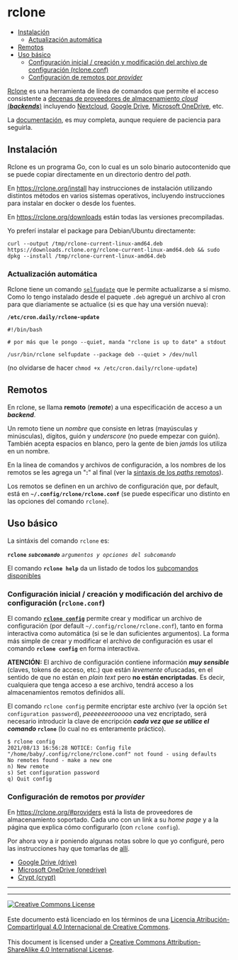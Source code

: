 # rclone

<!--ts-->
   * [Instalación](#instalación)
      * [Actualización automática](#actualización-automática)
   * [Remotos](#remotos)
   * [Uso básico](#uso-básico)
      * [Configuración inicial / creación y modificación del archivo de configuración (rclone.conf)](#configuración-inicial--creación-y-modificación-del-archivo-de-configuración-rcloneconf)
      * [Configuración de remotos por <em>provider</em>](#configuración-de-remotos-por-provider)

<!-- Added by: baby, at: Sun 15 Aug 19:00:15 -03 2021 -->

<!--te-->

[Rclone](https://rclone.org/) es una herramienta de línea de comandos que permite el acceso consistente a [decenas de proveedores de almacenamiento _cloud_ (**_backends_**)](https://rclone.org/#providers) incluyendo [Nextcloud](https://nextcloud.com/), [Google Drive](https://www.google.com/drive/), [Microsoft OneDrive](https://onedrive.live.com/), etc.

La [documentación](https://rclone.org/docs), es muy completa, aunque requiere de paciencia para seguirla.

## Instalación

Rclone es un programa Go, con lo cual es un solo binario autocontenido que se puede copiar directamente en un directorio dentro del _path_.

En https://rclone.org/install hay instrucciones de instalación utilizando distintos métodos en varios sistemas operativos, incluyendo instrucciones para instalar en docker o desde los fuentes.

En https://rclone.org/downloads están todas las versiones precompiladas.

Yo preferí instalar el package para Debian/Ubuntu directamente:

```
curl --output /tmp/rclone-current-linux-amd64.deb  https://downloads.rclone.org/rclone-current-linux-amd64.deb && sudo dpkg --install /tmp/rclone-current-linux-amd64.deb 
```

### Actualización automática

Rclone tiene un comando [`selfupdate`](https://rclone.org/commands/rclone_selfupdate/) que le permite actualizarse a sí mismo. Como lo tengo instalado desde el paquete `.deb` agregué un archivo al cron para que diariamente se actualice (si es que hay una versión nueva):

**`/etc/cron.daily/rclone-update`**
```
#!/bin/bash

# por más que le pongo --quiet, manda "rclone is up to date" a stdout

/usr/bin/rclone selfupdate --package deb --quiet > /dev/null
```
(no olvidarse de hacer `chmod +x /etc/cron.daily/rclone-update`)

## Remotos

En rclone, se llama **remoto** (_**remote**_) a una especificación de acceso a un **_backend_**.

Un remoto tiene un _nombre_ que consiste en letras (mayúsculas y minúsculas), dígitos, guión y _underscore_ (no puede empezar con guión). También acepta espacios en blanco, pero la gente de bien _jamás_ los utiliza en un nombre.

En la línea de comandos y archivos de configuración, a los nombres de los remotos se les agrega un "**:**" al final (ver la [sintaxis de los _paths_ remotos](https://rclone.org/docs/#syntax-of-remote-paths)).

Los remotos se definen en un archivo de configuración que, por default, está en **`~/.config/rclone/rclone.conf`** (se puede especificar uno distinto en las opciones del comando `rclone`).

## Uso básico

La sintáxis del comando `rclone` es:

**`rclone`** **_`subcomando`_** _`argumentos y opciones del subcomando`_

El comando **`rclone help`** da un listado de todos los [subcomandos disponibles](https://rclone.org/commands/)

### Configuración inicial / creación y modificación del archivo de configuración (`rclone.conf`)

El comando [**`rclone config`**](https://rclone.org/commands/rclone_config) permite crear y modificar un archivo de configuración (por default `~/.config/rclone/rclone.conf`), tanto en forma interactiva como automática (si se le dan suficientes argumentos). 
La forma más simple de crear y modificar el archivo de configuración es usar el comando **`rclone config`** en forma interactiva.

**ATENCIÓN:** El archivo de configuración contiene información **_muy sensible_** (claves, tokens de acceso, etc.) que están _levemente_ ofuscadas, en el sentido de que no están en _plain text_ pero **no están encriptadas**. Es decir, cualquiera que tenga acceso a ese archivo, tendrá acceso a los almacenamientos remotos definidos allí.

El comando `rclone config` permite encriptar este archivo (ver la opción `Set configuration password`), _peeeeeeerooooo_ una vez encriptado, será necesario introducir la clave de encripción **_cada vez que se utilice el comando_ `rclone`** (lo cual no es enteramente práctico).

```
$ rclone config
2021/08/13 16:56:28 NOTICE: Config file "/home/baby/.config/rclone/rclone.conf" not found - using defaults
No remotes found - make a new one
n) New remote
s) Set configuration password
q) Quit config
```

### Configuración de remotos por _provider_

En https://rclone.org/#providers está la lista de proveedores de almacenamiento soportado. Cada uno con un link a su _home page_ y a la página que explica cómo configurarlo (con `rclone config`).

Por ahora voy a ir poniendo algunas notas sobre lo que yo configuré, pero las instrucciones hay que tomarlas de [allí](https://rclone.org/#providers).

* [Google Drive (drive)](remote-drive.md)
* [Microsoft OneDrive (onedrive)](remote-onedrive.md)
* [Crypt (crypt)](remote-crypt.md)

___
<!-- LICENSE -->
___
<a rel="licencia" href="http://creativecommons.org/licenses/by-sa/4.0/deed.es">
<img alt="Creative Commons License" style="border-width:0"
src="https://i.creativecommons.org/l/by-sa/4.0/88x31.png" /></a>
<br /><br />
Este documento está licenciado en los términos de una <a rel="licencia"
href="http://creativecommons.org/licenses/by-sa/4.0/deed.es">
Licencia Atribución-CompartirIgual 4.0 Internacional de Creative Commons</a>.
<br /><br />
This document is licensed under a <a rel="license" 
href="http://creativecommons.org/licenses/by-sa/4.0/deed.en">
Creative Commons Attribution-ShareAlike 4.0 International License</a>.
<!-- END --> 
